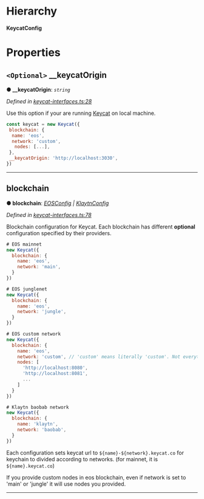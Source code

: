 

# Hierarchy

**KeycatConfig**

# Properties

<a id="__keycatorigin"></a>

## `<Optional>` __keycatOrigin

**● __keycatOrigin**: *`string`*

*Defined in [keycat-interfaces.ts:28](https://github.com/EOSDAQ/keycatjs/blob/ba95fdc/src/keycat-interfaces.ts#L28)*

Use this option if your are running [Keycat](https://github.com/EOSDAQ/keycat) on local machine.

```javascript
const keycat = new Keycat({
 blockchain: {
  name: 'eos',
  network: 'custom',
   nodes: [...],
 },
 __keycatOrigin: 'http://localhost:3030',
})
```

___
<a id="blockchain"></a>

##  blockchain

**● blockchain**: *[EOSConfig](_keycat_interfaces_.eosconfig.md) \| [KlaytnConfig](_keycat_interfaces_.klaytnconfig.md)*

*Defined in [keycat-interfaces.ts:78](https://github.com/EOSDAQ/keycatjs/blob/ba95fdc/src/keycat-interfaces.ts#L78)*

Blockchain configuration for Keycat. Each blockchain has different **optional** configuration specified by their providers.

```javascript
# EOS mainnet
new Keycat({
  blockchain: {
    name: 'eos',
    network: 'main',
  }
})

# EOS junglenet
new Keycat({
  blockchain: {
    name: 'eos',
    network: 'jungle',
  }
})

# EOS custom network
new Keycat({
  blockchain: {
    name: 'eos',
    network: 'custom', // 'custom' means literally 'custom'. Not everything.
    nodes: [
      'http://localhost:8080',
      'http://localhost:8081',
      ...
    ]
  }
})

# Klaytn baobab network
new Keycat({
  blockchain: {
    name: 'klaytn',
    network: 'baobab',
  }
})
```

Each configuration sets keycat url to `${name}-${network}.keycat.co` for keychain to divided according to networks. (for mainnet, it is `${name}.keycat.co`)

If you provide custom nodes in eos blockchain, even if network is set to 'main' or 'jungle' it will use nodes you provided.

___

